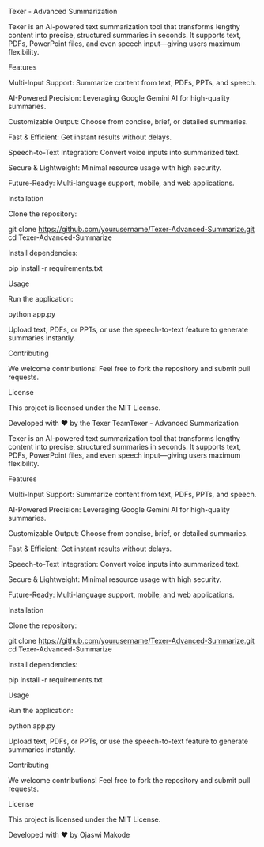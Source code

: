 Texer - Advanced Summarization

Texer is an AI-powered text summarization tool that transforms lengthy content into precise, structured summaries in seconds. It supports text, PDFs, PowerPoint files, and even speech input—giving users maximum flexibility.

Features

Multi-Input Support: Summarize content from text, PDFs, PPTs, and speech.

AI-Powered Precision: Leveraging Google Gemini AI for high-quality summaries.

Customizable Output: Choose from concise, brief, or detailed summaries.

Fast & Efficient: Get instant results without delays.

Speech-to-Text Integration: Convert voice inputs into summarized text.

Secure & Lightweight: Minimal resource usage with high security.

Future-Ready: Multi-language support, mobile, and web applications.

Installation

Clone the repository:

git clone https://github.com/yourusername/Texer-Advanced-Summarize.git
cd Texer-Advanced-Summarize

Install dependencies:

pip install -r requirements.txt

Usage

Run the application:

python app.py

Upload text, PDFs, or PPTs, or use the speech-to-text feature to generate summaries instantly.

Contributing

We welcome contributions! Feel free to fork the repository and submit pull requests.

License

This project is licensed under the MIT License.

Developed with ❤️ by the Texer TeamTexer - Advanced Summarization

Texer is an AI-powered text summarization tool that transforms lengthy content into precise, structured summaries in seconds. It supports text, PDFs, PowerPoint files, and even speech input—giving users maximum flexibility.

Features

Multi-Input Support: Summarize content from text, PDFs, PPTs, and speech.

AI-Powered Precision: Leveraging Google Gemini AI for high-quality summaries.

Customizable Output: Choose from concise, brief, or detailed summaries.

Fast & Efficient: Get instant results without delays.

Speech-to-Text Integration: Convert voice inputs into summarized text.

Secure & Lightweight: Minimal resource usage with high security.

Future-Ready: Multi-language support, mobile, and web applications.

Installation

Clone the repository:

git clone https://github.com/yourusername/Texer-Advanced-Summarize.git
cd Texer-Advanced-Summarize

Install dependencies:

pip install -r requirements.txt

Usage

Run the application:

python app.py

Upload text, PDFs, or PPTs, or use the speech-to-text feature to generate summaries instantly.

Contributing

We welcome contributions! Feel free to fork the repository and submit pull requests.

License

This project is licensed under the MIT License.

Developed with ❤️ by Ojaswi Makode
